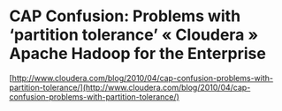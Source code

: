 <!--
id: 1265068691
link: http://tumblr.atmos.org/post/1265068691/cap-confusion-problems-with-partition-tolerance
slug: cap-confusion-problems-with-partition-tolerance
date: Thu Oct 07 2010 16:02:09 GMT-0700 (PDT)
publish: 2010-10-07
tags: 
title: CAP Confusion: Problems with ‘partition tolerance’ « Cloudera » Apache Hadoop for the Enterprise
-->


CAP Confusion: Problems with ‘partition tolerance’ « Cloudera » Apache Hadoop for the Enterprise
================================================================================================

[http://www.cloudera.com/blog/2010/04/cap-confusion-problems-with-partition-tolerance/](http://www.cloudera.com/blog/2010/04/cap-confusion-problems-with-partition-tolerance/)

